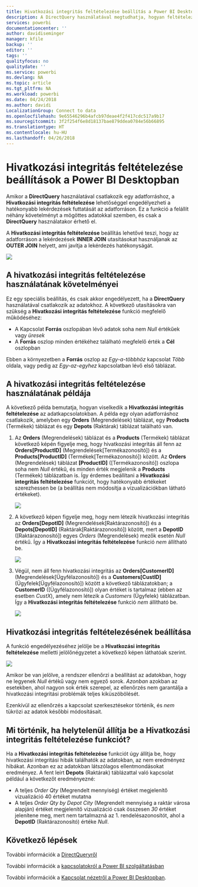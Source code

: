 ```yaml
---
title: Hivatkozási integritás feltételezése beállítás a Power BI Desktopban
description: A DirectQuery használatával megtudhatja, hogyan feltételezhet a Power BI Desktop hivatkozási integritást
services: powerbi
documentationcenter: ''
author: davidiseminger
manager: kfile
backup: ''
editor: ''
tags: ''
qualityfocus: no
qualitydate: ''
ms.service: powerbi
ms.devlang: NA
ms.topic: article
ms.tgt_pltfrm: NA
ms.workload: powerbi
ms.date: 04/24/2018
ms.author: davidi
LocalizationGroup: Connect to data
ms.openlocfilehash: 9e65546296b4afcb97deae4f2f417cdc517a9b17
ms.sourcegitcommit: 3f2f254f6e8d18137bae879ddea0784e56b66895
ms.translationtype: HT
ms.contentlocale: hu-HU
ms.lasthandoff: 04/26/2018
---
```

# <a name="assume-referential-integrity-settings-in-power-bi-desktop"></a>Hivatkozási integritás feltételezése beállítások a Power BI Desktopban
Amikor a **DirectQuery** használatával csatlakozik egy adatforráshoz, a **Hivatkozási integritás feltételezése** lehetőséggel engedélyezheti a hatékonyabb lekérdezések futtatását az adatforráson. Ez a funkció a felállít néhány követelményt a mögöttes adatokkal szemben, és csak a **DirectQuery** használatakor érhető el.

A **Hivatkozási integritás feltételezése** beállítás lehetővé teszi, hogy az adatforráson a lekérdezések **INNER JOIN** utasításokat használjanak az **OUTER JOIN** helyett, ami javítja a lekérdezés hatékonyságát.

![](media/desktop-assume-referential-integrity/assume-referential-integrity_1.png)

## <a name="requirements-for-using-assume-referential-integrity"></a>A hivatkozási integritás feltételezése használatának követelményei
Ez egy speciális beállítás, és csak akkor engedélyezett, ha a **DirectQuery** használatával csatlakozik az adatokhoz. A következő utasításokra van szükség a **Hivatkozási integritás feltételezése** funkció megfelelő működéséhez:

* A Kapcsolat **Forrás** oszlopában lévő adatok soha nem *Null* értékűek vagy *üresek*
* A **Forrás** oszlop minden értékéhez található megfelelő érték a **Cél** oszlopban

Ebben a környezetben a **Forrás** oszlop az *Egy-a-többhöz* kapcsolat *Több* oldala, vagy pedig az *Egy-az-egyhez* kapcsolatban lévő első táblázat.

## <a name="example-of-using-assume-referential-integrity"></a>A hivatkozási integritás feltételezése használatának példája
A következő példa bemutatja, hogyan viselkedik a **Hivatkozási integritás feltételezése** az adatkapcsolatokban. A példa egy olyan adatforráshoz csatlakozik, amelyben egy **Orders** (Megrendelések) táblázat, egy **Products** (Termékek) táblázat és egy **Depots** (Raktárak) táblázat található van.

1. Az **Orders** (Megrendelések) táblázat és a **Products** (Termékek) táblázat következő képén figyelje meg, hogy hivatkozási integritás áll fenn az **Orders[ProductID]** (Megrendelések[Termékazonosító]) és a **Products[ProductID]** (Termékek[Termékazonosító]) között. Az **Orders** (Megrendelések) táblázat **[ProductID]** ([Termékazonosító]) oszlopa soha nem *Null* értékű, és minden érték megjelenik a **Products** (Termékek) táblázatban is. Így érdemes beállítani a **Hivatkozási integritás feltételezése** funkciót, hogy hatékonyabb értékeket szerezhessen be (a beállítás nem módosítja a vizualizációkban látható értékeket).
   
   ![](media/desktop-assume-referential-integrity/assume-referential-integrity_2.png)
2. A következő képen figyelje meg, hogy nem létezik hivatkozási integritás az **Orders[DepotID]** (Megrendelések[Raktárazonosító]) és a **Depots[DepotID]** (Raktárak[Raktárazonosító]) között, mert a **DepotID** ([Raktárazonosító]) egyes *Orders* (Megrendelések) mezők esetén *Null* értékű. Így a **Hivatkozási integritás feltételezése** funkció *nem* állítható be.
   
   ![](media/desktop-assume-referential-integrity/assume-referential-integrity_3.png)
3. Végül, nem áll fenn hivatkozási integritás az **Orders[CustomerID]** (Megrendelések[Ügyfélazonosító]) és a **Customers[CustID]** (Ügyfelek[Ügyfélazonosító]) között a következő táblázatokban; a **CustomerID** ([Ügyfélazonosító]) olyan értéket is tartalmaz (ebben az esetben *CustX*), amely nem létezik a *Customers* (Ügyfelek) táblázatban. Így a **Hivatkozási integritás feltételezése** funkció *nem* állítható be.
   
   ![](media/desktop-assume-referential-integrity/assume-referential-integrity_4.png)

## <a name="setting-assume-referential-integrity"></a>Hivatkozási integritás feltételezésének beállítása
A funkció engedélyezéséhez jelölje be a **Hivatkozási integritás feltételezése** melletti jelölőnégyzetet a következő képen láthatóak szerint.

![](media/desktop-assume-referential-integrity/assume-referential-integrity_1.png)

Amikor be van jelölve, a rendszer ellenőrzi a beállítást az adatokban, hogy ne legyenek *Null* értékű vagy nem egyező sorok. *Azonban* azokban az esetekben, ahol nagyon sok érték szerepel, az ellenőrzés nem garantálja a hivatkozási integritási problémák teljes kiküszöbölését.

Ezenkívül az ellenőrzés a kapcsolat szerkesztésekor történik, és *nem* tükrözi az adatok későbbi módosításait.

## <a name="what-happens-if-you-incorrectly-set-assume-referential-integrity"></a>Mi történik, ha helytelenül állítja be a Hivatkozási integritás feltételezése funkciót?
Ha a **Hivatkozási integritás feltételezése** funkciót úgy állítja be, hogy hivatkozási integritási hibák találhatók az adatokban, az nem eredményez hibákat. Azonban ez az adatokban látszólagos ellentmondásokat eredményez. A fent leírt **Depots** (Raktárak) táblázattal való kapcsolat például a következőt eredményezné:

* A teljes *Order Qty* (Megrendelt mennyiség) értéket megjelenítő vizualizáció 40 értéket mutatna
* A teljes *Order Qty by Depot City* (Megrendelt mennyiség a raktár városa alapján) értéket megjelenítő vizualizáció csak összesen *30* értéket jelenítene meg, mert nem tartalmazná az 1. rendelésazonosítót, ahol a **DepotID** (Raktárazonosító) értéke *Null*.

## <a name="next-steps"></a>Következő lépések
További információk a [DirectQueryről](desktop-use-directquery.md)

További információk a [kapcsolatokról a Power BI szolgáltatásban](desktop-create-and-manage-relationships.md)

További információk a [Kapcsolat nézetről a Power BI Desktopban](desktop-relationship-view.md).

